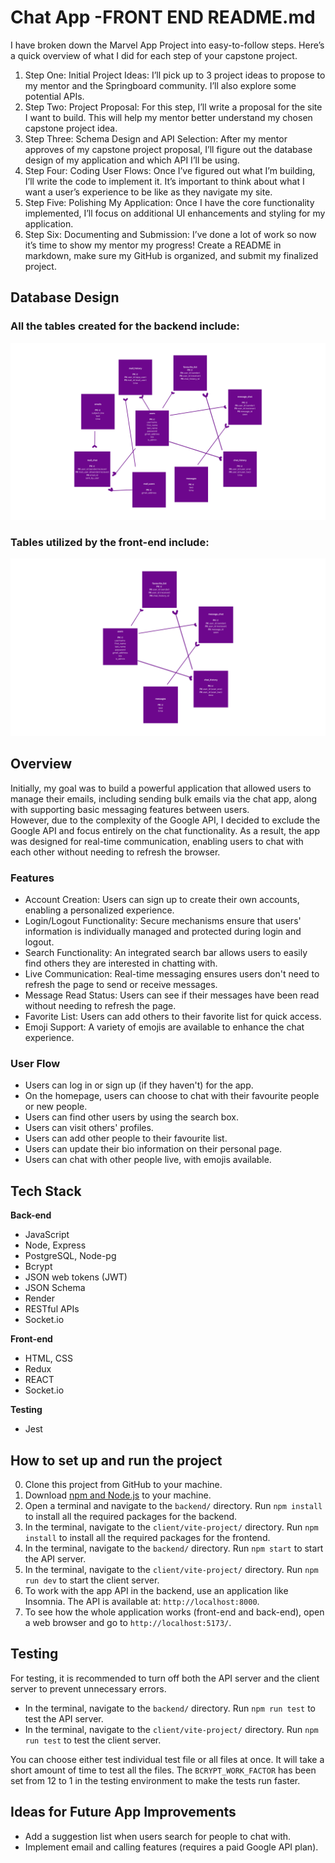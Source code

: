 # Chat App -FRONT END README.md

I have broken down the Marvel App Project into easy-to-follow steps. Here’s a quick overview of what I did for each step of your capstone project.

1. Step One: Initial Project Ideas: I’ll pick up to 3 project ideas to propose to my mentor and the Springboard community. I’ll also explore some potential APIs.
2. Step Two: Project Proposal: For this step, I’ll write a proposal for the site I want to build. This will help my mentor better understand my chosen capstone project idea.
3. Step Three: Schema Design and API Selection: After my mentor approves of my capstone project proposal, I’ll figure out the database design of my application and which API I’ll be using.
4. Step Four: Coding User Flows: Once I’ve figured out what I’m building, I’ll write the code to implement it. It’s important to think about what I want a user’s experience to be like as they navigate my site.
5. Step Five: Polishing My Application: Once I have the core functionality implemented, I’ll focus on additional UI enhancements and styling for my application.
6. Step Six: Documenting and Submission: I’ve done a lot of work so now it’s time to show my mentor my progress! Create a README in markdown, make sure my GitHub is organized, and submit my finalized project.

## Database Design

### All the tables created for the backend include:

![Database schema](./database_schema.png)

### Tables utilized by the front-end include:

![Database schema for the front end](./database_schema_front_end.png)

## Overview

Initially, my goal was to build a powerful application that allowed users to manage their emails, including sending bulk emails via the chat app, along with supporting basic messaging features between users.  
However, due to the complexity of the Google API, I decided to exclude the Google API and focus entirely on the chat functionality. As a result, the app was designed for real-time communication, enabling users to chat with each other without needing to refresh the browser.

### Features

- Account Creation: Users can sign up to create their own accounts, enabling a personalized experience.
- Login/Logout Functionality: Secure mechanisms ensure that users' information is individually managed and protected during login and logout.
- Search Functionality: An integrated search bar allows users to easily find others they are interested in chatting with.
- Live Communication: Real-time messaging ensures users don't need to refresh the page to send or receive messages.
- Message Read Status: Users can see if their messages have been read without needing to refresh the page.
- Favorite List: Users can add others to their favorite list for quick access.
- Emoji Support: A variety of emojis are available to enhance the chat experience.

### User Flow

- Users can log in or sign up (if they haven't) for the app.
- On the homepage, users can choose to chat with their favourite people or new people.
- Users can find other users by using the search box.
- Users can visit others' profiles.
- Users can add other people to their favourite list.
- Users can update their bio information on their personal page.
- Users can chat with other people live, with emojis available.

## Tech Stack

**Back-end**

- JavaScript
- Node, Express
- PostgreSQL, Node-pg
- Bcrypt
- JSON web tokens (JWT)
- JSON Schema
- Render
- RESTful APIs
- Socket.io

**Front-end**

- HTML, CSS
- Redux
- REACT
- Socket.io

**Testing**

- Jest

## How to set up and run the project

0. Clone this project from GitHub to your machine.
1. Download [npm and Node.js](https://docs.npmjs.com/downloading-and-installing-node-js-and-npm) to your machine.
2. Open a terminal and navigate to the `backend/` directory. Run `npm install` to install all the required packages for the backend.
3. In the terminal, navigate to the `client/vite-project/` directory. Run `npm install` to install all the required packages for the frontend.
4. In the terminal, navigate to the `backend/` directory. Run `npm start` to start the API server.
5. In the terminal, navigate to the `client/vite-project/` directory. Run `npm run dev` to start the client server.
6. To work with the app API in the backend, use an application like Insomnia. The API is available at: `http://localhost:8000`.
7. To see how the whole application works (front-end and back-end), open a web browser and go to `http://localhost:5173/`.

## Testing

For testing, it is recommended to turn off both the API server and the client server to prevent unnecessary errors.

- In the terminal, navigate to the `backend/` directory. Run `npm run test` to test the API server.
- In the terminal, navigate to the `client/vite-project/` directory. Run `npm run test` to test the client server.

You can choose either test individual test file or all files at once. It will take a short amount of time to test all the files. The `BCRYPT_WORK_FACTOR` has been set from 12 to 1 in the testing environment to make the tests run faster.

## Ideas for Future App Improvements

- Add a suggestion list when users search for people to chat with.
- Implement email and calling features (requires a paid Google API plan).
